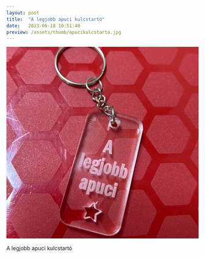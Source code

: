 ```yaml
---
layout: post
title:  "A legjobb apuci kulcstartó"
date:   2023-06-18 10:51:40
preview: /assets/thumb/apucikulcstarto.jpg
---
```


![Kulcstartó](/assets/img/apucikulcstarto.jpg)

A legjobb apuci kulcstartó
